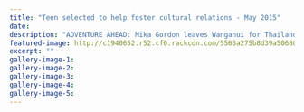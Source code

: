 ```yaml
---
title: "Teen selected to help foster cultural relations - May 2015"
date: 
description: "ADVENTURE AHEAD: Mika Gordon leaves Wanganui for Thailand next week, where she will attend school to learn and teach, from Wanganui Chronicle article on 25/5/15..."
featured-image: http://c1940652.r52.cf0.rackcdn.com/5563a275b8d39a50680008f5/Mika-Gordon-Exchange-student-25.5.15.jpg
excerpt: ""
gallery-image-1: 
gallery-image-2: 
gallery-image-3: 
gallery-image-4: 
gallery-image-5: 
---
```

